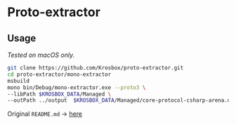 # Proto-extractor

## Usage
*Tested on macOS only.*
```bash
git clone https://github.com/Krosbox/proto-extractor.git
cd proto-extractor/mono-extractor
msbuild
mono bin/Debug/mono-extractor.exe --proto3 \
--libPath $KROSBOX_DATA/Managed \
--outPath ../output  $KROSBOX_DATA/Managed/core-protocol-csharp-arena.dll
```

Original `README.md` -> [here](https://github.com/HearthSim/proto-extractor/blob/ff890981088108192acc68fe8a92c4cec7724e0c/README.md)
